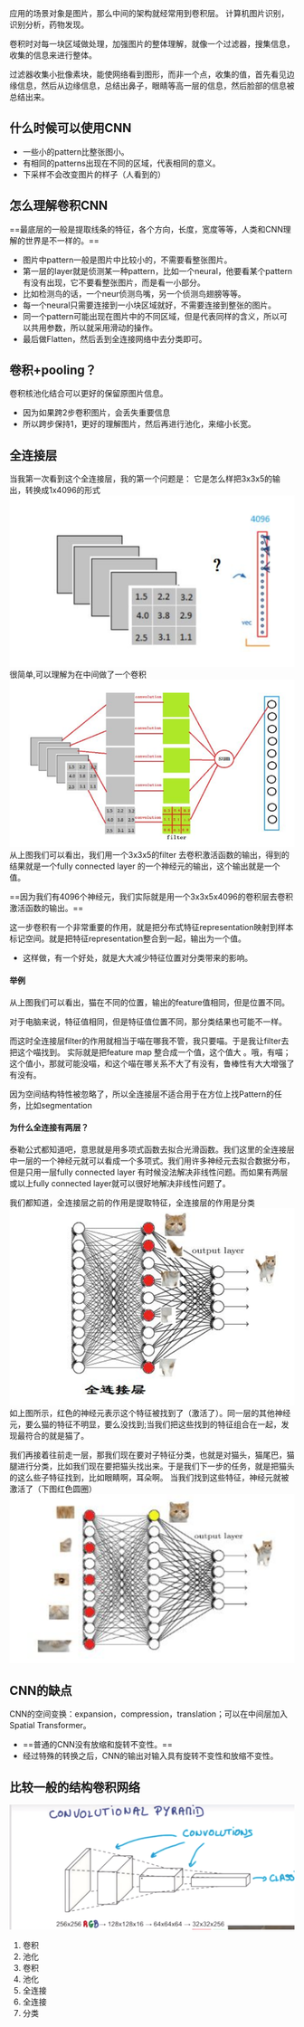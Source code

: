 应用的场景对象是图片，那么中间的架构就经常用到卷积层。
计算机图片识别，识别分析，药物发现。

卷积时对每一块区域做处理，加强图片的整体理解，就像一个过滤器，搜集信息，收集的信息来进行整体。

过滤器收集小批像素块，能使网络看到图形，而非一个点，收集的值，首先看见边缘信息，然后从边缘信息，总结出鼻子，眼睛等高一层的信息，然后脸部的信息被总结出来。
## 什么时候可以使用CNN
- 一些小的pattern比整张图小。
- 有相同的patterns出现在不同的区域，代表相同的意义。
- 下采样不会改变图片的样子（人看到的）
## 怎么理解卷积CNN
==最底层的一般是提取线条的特征，各个方向，长度，宽度等等，人类和CNN理解的世界是不一样的。==
- 图片中pattern一般是图片中比较小的，不需要看整张图片。
- 第一层的layer就是侦测某一种pattern，比如一个neural，他要看某个pattern有没有出现，它不要看整张图片，而是看一小部分。
- 比如检测鸟的话，一个neur侦测鸟嘴，另一个侦测鸟翅膀等等。
- 每一个neural只需要连接到一小块区域就好，不需要连接到整张的图片。
- 同一个pattern可能出现在图片中的不同区域，但是代表同样的含义，所以可以共用参数，所以就采用滑动的操作。
- 最后做Flatten，然后丢到全连接网络中去分类即可。
## 卷积+pooling？
卷积核池化结合可以更好的保留原图片信息。
- 因为如果跨2步卷积图片，会丢失重要信息
- 所以跨步保持1，更好的理解图片，然后再进行池化，来缩小长宽。
## 全连接层
当我第一次看到这个全连接层，我的第一个问题是：
它是怎么样把3x3x5的输出，转换成1x4096的形式
![](picture/CNN-6eba7deb.png)
很简单,可以理解为在中间做了一个卷积
![](picture/CNN-fe7d5a12.png)
从上图我们可以看出，我们用一个3x3x5的filter 去卷积激活函数的输出，得到的结果就是一个fully connected layer 的一个神经元的输出，这个输出就是一个值。

==因为我们有4096个神经元，我们实际就是用一个3x3x5x4096的卷积层去卷积激活函数的输出。==

这一步卷积有一个非常重要的作用，就是把分布式特征representation映射到样本标记空间。就是把特征representation整合到一起，输出为一个值。
- 这样做，有一个好处，就是大大减少特征位置对分类带来的影响。
#### 举例
从上图我们可以看出，猫在不同的位置，输出的feature值相同，但是位置不同。

对于电脑来说，特征值相同，但是特征值位置不同，那分类结果也可能不一样。

而这时全连接层filter的作用就相当于喵在哪我不管，我只要喵。于是我让filter去把这个喵找到。
实际就是把feature map 整合成一个值，这个值大
。哦，有喵；这个值小，那就可能没喵，和这个喵在哪关系不大了有没有，鲁棒性有大大增强了有没有。

因为空间结构特性被忽略了，所以全连接层不适合用于在方位上找Pattern的任务，比如segmentation
#### 为什么全连接有两层？
泰勒公式都知道吧，意思就是用多项式函数去拟合光滑函数。我们这里的全连接层中一层的一个神经元就可以看成一个多项式。我们用许多神经元去拟合数据分布，但是只用一层fully connected layer 有时候没法解决非线性问题。而如果有两层或以上fully connected layer就可以很好地解决非线性问题了。

我们都知道，全连接层之前的作用是提取特征，全连接层的作用是分类
![](picture/CNN-9598f79c.png)
如上图所示，红色的神经元表示这个特征被找到了（激活了）。同一层的其他神经元，要么猫的特征不明显，要么没找到;当我们把这些找到的特征组合在一起，发现最符合的就是猫了。

我们再接着往前走一层，那我们现在要对子特征分类，也就是对猫头，猫尾巴，猫腿进行分类，比如我们现在要把猫头找出来。于是我们下一步的任务，就是把猫头的这么些子特征找到，比如眼睛啊，耳朵啊。
当我们找到这些特征，神经元就被激活了（下图红色圆圈）
![](picture/CNN-570adfc0.png)
## CNN的缺点
CNN的空间变换：expansion，compression，translation；可以在中间层加入Spatial Transformer。
- ==普通的CNN没有放缩和旋转不变性。==
- 经过特殊的转换之后，CNN的输出对输入具有旋转不变性和放缩不变性。

## 比较一般的结构卷积网络
![](picture/CNN-b39af1ae.png)
1. 卷积
2. 池化
3. 卷积
4. 池化
5. 全连接
6. 全连接
7. 分类
